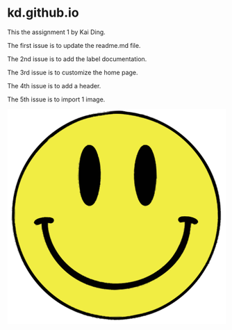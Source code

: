 # kd.github.io

<p> This the assignment 1 by Kai Ding. </p>
<p> The first issue is to update the readme.md file.</p>
<p> The 2nd issue is to add the label documentation. </p>
<p> The 3rd issue is to customize the home page.</p>
<p> The 4th issue is to add a header.</p>
<p> The 5th issue is to import 1 image. </p>

![image alt](https://github.com/ray35941/kd.github.io/blob/aa6d3e1083ea15ad9901f484dcd4777da152347b/smiley.jpg)
